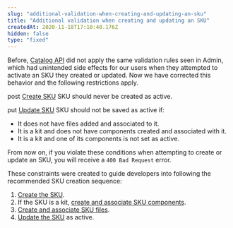 ```yaml
---
slug: "additional-validation-when-creating-and-updating-an-sku"
title: "Additional validation when creating and updating an SKU"
createdAt: 2020-11-18T17:10:40.176Z
hidden: false
type: "fixed"
---
```


Before, [Catalog API](ref:catalog-api-overview) did not apply the same validation rules seen in Admin, which had unintended side effects for our users when they attempted to activate an SKU they created or updated. Now we have corrected this behavior and the following restrictions apply.

<span class="api pg-type type-post">post</span> [Create SKU](ref:catalog-api-post-sku)
SKU should never be created as active. 

<span class="api pg-type type-put">put</span> [Update SKU](ref:catalog-api-put-sku)
SKU should not be saved as active if:

- It does not have files added and associated to it.
- It is a kit and does not have components created and associated with it.
- It is a kit and one of its components is not set as active.
 
From now on, if you violate these conditions when attempting to create or update an SKU, you will receive a `400 Bad Request` error.

These constraints were created to guide developers into following the recommended SKU creation sequence:

1. [Create the SKU](ref:catalog-api-post-sku).
2. If the SKU is a kit, [create and associate SKU components](ref:catalog-api-post-sku-kit).
3. [Create and associate SKU files](ref:catalog-api-post-sku-file).
4. [Update the SKU](ref:catalog-api-put-sku) as active.